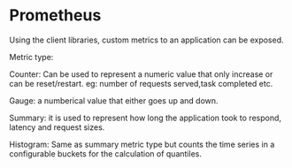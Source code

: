 # Prometheus
Using the client libraries, custom metrics to an application can be exposed.

Metric type:

Counter: Can be used to represent a numeric value that only increase or can be reset/restart. eg: number of requests served,task completed etc.

Gauge: a numberical value that either goes up and down.

Summary: it is used to represent how long the application took to respond, latency and request sizes.

Histogram: Same as summary metric type but counts the time series in a configurable buckets for the calculation of quantiles.
